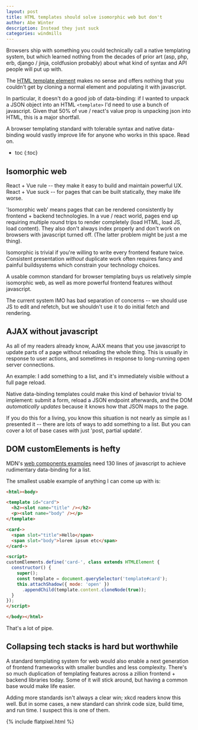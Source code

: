 ```yaml
---
layout: post
title: HTML templates should solve isomorphic web but don't
author: Abe Winter
description: Instead they just suck
categories: windmills
---
```


Browsers ship with something you could technically call a native templating system,
but which learned nothing from the decades of prior art (asp, php, erb, django / jinja, coldfusion probably) about what kind of syntax and API people will put up with.

The [HTML template element](https://developer.mozilla.org/en-US/docs/Web/HTML/Element/template) makes no sense and offers nothing that you couldn't get by cloning a normal element and populating it with javascript.

In particular, it doesn't do a good job of data-binding:
if I wanted to unpack a JSON object into an HTML `<template>` I'd need to use a bunch of javascript.
Given that 50% of vue / react's value prop is unpacking json into HTML, this is a major shortfall.

A browser templating standard with tolerable syntax and native data-binding would vastly improve life for anyone who works in this space.
Read on.

* toc
{:toc}

## Isomorphic web

React + Vue rule -- they make it easy to build and maintain powerful UX. React + Vue suck -- for pages that can be built statically, they make life worse.

'Isomorphic web' means pages that can be rendered consistently by frontend + backend technologies.
In a vue / react world, pages end up requiring multiple round trips to render completely (load HTML, load JS, load content).
They also don't always index properly and don't work on browsers with javascript turned off.
(The latter problem might be just a me thing).

Isomorphic is trivial if you're willing to write every frontend feature twice.
Consistent presentation *without* duplicate work often requires fancy and painful buildsystems which constrain your technology choices.

A usable common standard for browser templating buys us relatively simple isomorphic web,
as well as more powerful frontend features without javascript.

The current system IMO has bad separation of concerns -- we should use JS to edit and refetch,
but we shouldn't use it to do initial fetch and rendering.

## AJAX without javascript

As all of my readers already know, AJAX means that you use javascript to update parts of a page without reloading the whole thing.
This is usually in response to user actions, and sometimes in response to long-running open server connections.

An example: I add something to a list, and it's immediately visible without a full page reload.

Native data-binding templates could make this kind of behavior trivial to implement:
submit a form, reload a JSON endpoint afterwards, and the DOM *automatically updates* because it knows how that JSON maps to the page.

If you do this for a living, you know this situation is not nearly as simple as I presented it --
there are lots of ways to add something to a list.
But you can cover a lot of base cases with just 'post, partial update'.

## DOM customElements is hefty

MDN's [web components examples](https://github.com/mdn/web-components-examples/blob/master/editable-list/main.js) need 130 lines of javascript to achieve rudimentary data-binding for a list.

The smallest usable example of anything I can come up with is:

```html
<html><body>

<template id="card">
  <h2><slot name="title" /></h2>
  <p><slot name="body" /></p>
</template>

<card->
  <span slot="title">Hello</span>
  <span slot="body">lorem ipsum etc</span>
</card->

<script>
customElements.define('card-', class extends HTMLElement {
  constructor() {
    super();
    const template = document.querySelector('template#card');
    this.attachShadow({ mode: 'open' })
      .appendChild(template.content.cloneNode(true));
  }
});
</script>

</body></html>
```

That's a lot of pipe.

## Collapsing tech stacks is hard but worthwhile

A standard templating system for web would also enable a next generation of frontend frameworks with smaller bundles and less complexity.
There's so much duplication of templating features across a zillion frontend + backend libraries today.
Some of it will stick around, but having a common base would make life easier.

Adding more standards isn't always a clear win;
xkcd readers know this well.
But in some cases, a new standard can shrink code size, build time, and run time.
I suspect this is one of them.

{% include flatpixel.html %}
